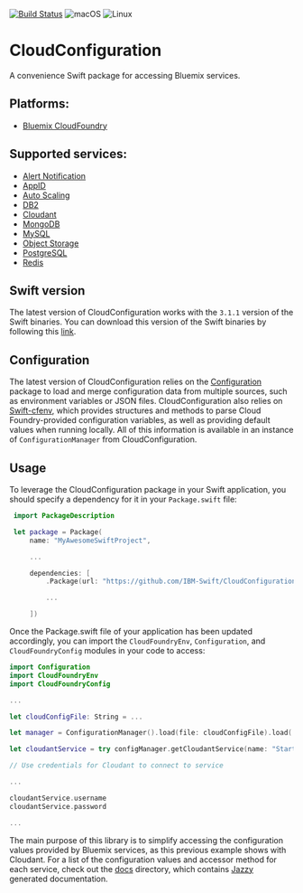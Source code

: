 [![Build Status](https://travis-ci.org/IBM-Swift/CloudConfiguration.svg?branch=master)](https://travis-ci.org/IBM-Swift/CloudConfiguration)
![macOS](https://img.shields.io/badge/os-macOS-green.svg?style=flat)
![Linux](https://img.shields.io/badge/os-linux-green.svg?style=flat)

# CloudConfiguration

A convenience Swift package for accessing Bluemix services.

## Platforms:

- [Bluemix CloudFoundry](https://console.ng.bluemix.net/catalog/)

## Supported services:

- [Alert Notification](https://console.ng.bluemix.net/catalog/services/ibm-alert-notification/)
- [AppID](https://console.ng.bluemix.net/catalog/services/app-id)
- [Auto Scaling](https://console.ng.bluemix.net/catalog/services/auto-scaling)
- [DB2](https://console.ng.bluemix.net/catalog/services/ibm-db2-on-cloud)
- [Cloudant](https://console.ng.bluemix.net/catalog/services/cloudant-nosql-db)
- [MongoDB](https://console.ng.bluemix.net/docs/services/MongoDB/index.html)
- [MySQL](https://console.ng.bluemix.net/catalog/services/compose-for-mysql/)
- [Object Storage](https://console.ng.bluemix.net/catalog/services/object-storage)
- [PostgreSQL](https://console.ng.bluemix.net/catalog/services/compose-for-postgresql/)
- [Redis](https://console.ng.bluemix.net/catalog/services/redis-cloud)

## Swift version
The latest version of CloudConfiguration works with the `3.1.1` version of the Swift binaries. You can download this version of the Swift binaries by following this [link](https://swift.org/download/#snapshots).

## Configuration
The latest version of CloudConfiguration relies on the [Configuration](https://github.com/IBM-Swift/Configuration) package to load and merge configuration data from multiple sources, such as environment variables or JSON files. CloudConfiguration also relies on [Swift-cfenv](https://github.com/IBM-Swift/Swift-cfenv), which provides structures and methods to parse Cloud Foundry-provided configuration variables, as well as providing default values when running locally. All of this information is available in an instance of `ConfigurationManager` from CloudConfiguration.

## Usage
To leverage the CloudConfiguration package in your Swift application, you should specify a dependency for it in your `Package.swift` file:

```swift
 import PackageDescription

 let package = Package(
     name: "MyAwesomeSwiftProject",

     ...

     dependencies: [
         .Package(url: "https://github.com/IBM-Swift/CloudConfiguration.git", majorVersion: 2),

         ...

     ])
 ```

 Once the Package.swift file of your application has been updated accordingly, you can import the `CloudFoundryEnv`, `Configuration`, and `CloudFoundryConfig` modules in your code to access:

```swift
import Configuration
import CloudFoundryEnv
import CloudFoundryConfig

...

let cloudConfigFile: String = ...

let manager = ConfigurationManager().load(file: cloudConfigFile).load(.environmentVariables)

let cloudantService = try configManager.getCloudantService(name: "Starter-Cloudant")

// Use credentials for Cloudant to connect to service

...

cloudantService.username
cloudantService.password

...

```

The main purpose of this library is to simplify accessing the configuration values provided by Bluemix services, as this previous example shows with Cloudant.  For a list of the configuration values and accessor method for each service, check out the [docs](docs/Classes) directory, which contains [Jazzy](https://github.com/Realm/jazzy) generated documentation.
